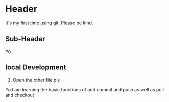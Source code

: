 # Header

It's my first time using git. Please be kind.

## Sub-Header

Yo

## local Development

1. Open the other file pls

Yo I am learning the basic functions of add commit and push as well as pull and checkout
